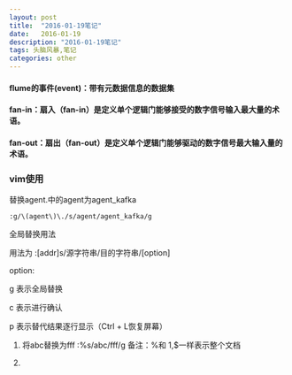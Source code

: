 ```yaml
---
layout: post
title:  "2016-01-19笔记"
date:   2016-01-19
description: "2016-01-19笔记"
tags: 头脑风暴,笔记
categories: other
---
```


#### flume的事件(event)：带有元数据信息的数据集
#### fan-in：扇入（fan-in）是定义单个逻辑门能够接受的数字信号输入最大量的术语。
#### fan-out：扇出（fan-out）是定义单个逻辑门能够驱动的数字信号最大输入量的术语。

### vim使用

替换agent.中的agent为agent_kafka

    :g/\(agent\)\./s/agent/agent_kafka/g


全局替换用法

用法为 :[addr]s/源字符串/目的字符串/[option]

option:

g 表示全局替换

c 表示进行确认

p 表示替代结果逐行显示（Ctrl + L恢复屏幕）

1. 将abc替换为fff
    :%s/abc/fff/g
    备注：%和 1,$一样表示整个文档

2.
